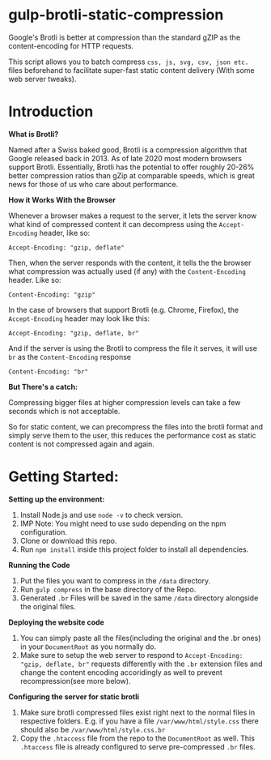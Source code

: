 # gulp-brotli-static-compression
Google's Brotli is better at compression than the standard gZIP as the content-encoding for HTTP requests. 

This script allows you to batch compress `css, js, svg, csv, json etc.` files beforehand to facilitate super-fast static content delivery (With some web server tweaks).

# Introduction
**What is Brotli?**

Named after a Swiss baked good, Brotli is a compression algorithm that Google released back in 2013. As of late 2020 most modern browsers support Brotli.
Essentially, Brotli has the potential to offer roughly 20-26% better compression ratios than gZip at comparable speeds, which is great news for those of us who care about performance.

**How it Works With the Browser**

Whenever a browser makes a request to the server, it lets the server know what kind of compressed content it can decompress using the `Accept-Encoding` header, like so:

`Accept-Encoding: "gzip, deflate"`

Then, when the server responds with the content, it tells the the browser what compression was actually used (if any) with the `Content-Encoding` header. Like so:

`Content-Encoding: "gzip"`

In the case of browsers that support Brotli (e.g. Chrome, Firefox), the `Accept-Encoding` header may look like this:

`Accept-Encoding: "gzip, deflate, br"`

And if the server is using the Brotli to compress the file it serves, it will use `br` as the `Content-Encoding` response

`Content-Encoding: "br"`

**But There's a catch:**

Compressing bigger files at higher compression levels can take a few seconds which is not acceptable.

So for static content, we can precompress the files into the brotli format and simply serve them to the user, this reduces the performance cost as static content is not compressed again and again.


# Getting Started:

**Setting up the environment:**
1. Install Node.js and use `node -v` to check version.
1. IMP Note: You might need to use sudo depending on the npm configuration.
1. Clone or download this repo.
1. Run `npm install` inside this project folder to install all dependencies.

**Running the Code**
1. Put the files you want to compress in the `/data` directory.
1. Run `gulp compress` in the base directory of the Repo.
1. Generated `.br` Files will be saved in the same `/data` directory alongside the original files.

**Deploying the website code**
1. You can simply paste all the files(including the original and the .br ones) in your `DocumentRoot` as you normally do.
1. Make sure to setup the web server to respond to `Accept-Encoding: "gzip, deflate, br"` requests differently with the `.br` extension files and change the content encoding accoridingly as well to prevent recompression(see more below).

**Configuring the server for static brotli**
1. Make sure brotli compressed files exist right next to the normal files in respective folders. E.g. if you have a file `/var/www/html/style.css` there should also be `/var/www/html/style.css.br`
1. Copy the `.htaccess` file from the repo to the `DocumentRoot` as well. This `.htaccess` file is already configured to serve pre-compressed `.br` files.
